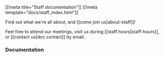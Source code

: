 [[!meta title="Staff documentation"]]
[[!meta template="docs/staff_index.html"]]

Find out what we're all about, and [[come join us|about-staff]]!

Feel free to attend our meetings, visit us during [[staff hours|staff-hours]],
or [[contact us|doc contact]] by email.

### Documentation

<!-- staff_index.html sticks the doc tree at the end of this document -->
